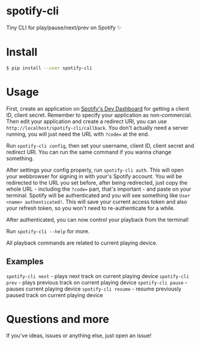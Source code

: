 # spotify-cli

Tiny CLI for play/pause/next/prev on Spotify :sparkles:

# Install

```sh
$ pip install --user spotify-cli
```

# Usage

First, create an application on [Spotify's Dev Dashboard](https://developer.spotify.com/dashboard/login) for getting a client ID, client secret. Remember to specify your application as non-commercial. Then edit your application and create a redirect URI, you can use `http://localhost/spotify-cli/callback`. You don't actually need a server running, you will just need the URL with `?code=` at the end.

Run `spotify-cli config`, then set your username, client ID, client secret and redirect URI. You can run the same command if you wanna change something.

After settings your config properly, run `spotify-cli auth`. This will open your webbrowser for signing in with your's Spotify account. You will be redirected to the URL you set before, after being redirected, just copy the whole URL - including the `?code=` part, that's important - and paste on your terminal. Spotify will be authenticated and you will see something like `User <name> authenticated!`. This will save your current access token and also your refresh token, so you won't need to re-authenticate for a while.

After authenticated, you can now control your playback from the terminal!

Run `spotify-cli --help` for more.

All playback commands are related to current playing device.

## Examples

`spotify-cli next` - plays next track on current playing device
`spotify-cli prev` - plays previous track on current playing device
`spotify-cli pause` - pauses current playing device
`spotify-cli resume` - resume previously paused track on current playing device

# Questions and more

If you've ideas, issues or anything else, just open an issue!
